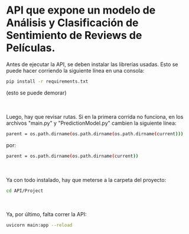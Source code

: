 # API que expone un modelo de Análisis y Clasificación de Sentimiento de Reviews de Películas.

Antes de ejecutar la API, se deben instalar las librerías usadas. Esto se puede hacer corriendo la siguiente línea en una consola:
```bash
pip install -r requirements.txt
```
(esto se puede demorar)

<br><br>
Luego, hay que revisar rutas. Si en la primera corrida no funciona, en los archivos "main.py" y "PredictionModel.py" cambien la siguiente línea:
```bash
parent = os.path.dirname(os.path.dirname(os.path.dirname(current)))
```
por:
```bash
parent = os.path.dirname(os.path.dirname(current))
```
<br><br>
Ya con todo instalado, hay que meterse a la carpeta del proyecto:
```bash
cd API/Project
```
<br><br>
Ya, por último, falta correr la API:
```bash
uvicorn main:app --reload
```
